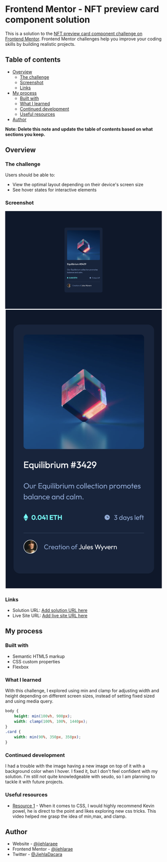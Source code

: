 # Frontend Mentor - NFT preview card component solution

This is a solution to the [NFT preview card component challenge on Frontend Mentor](https://www.frontendmentor.io/challenges/nft-preview-card-component-SbdUL_w0U). Frontend Mentor challenges help you improve your coding skills by building realistic projects. 

## Table of contents

- [Overview](#overview)
  - [The challenge](#the-challenge)
  - [Screenshot](#screenshot)
  - [Links](#links)
- [My process](#my-process)
  - [Built with](#built-with)
  - [What I learned](#what-i-learned)
  - [Continued development](#continued-development)
  - [Useful resources](#useful-resources)
- [Author](#author)

**Note: Delete this note and update the table of contents based on what sections you keep.**

## Overview

### The challenge

Users should be able to:

- View the optimal layout depending on their device's screen size
- See hover states for interactive elements

### Screenshot

![](./images/desktop%20version.png)
![](./images/mobile%20version.png)

### Links

- Solution URL: [Add solution URL here](https://your-solution-url.com)
- Live Site URL: [Add live site URL here](https://your-live-site-url.com)

## My process

### Built with

- Semantic HTML5 markup
- CSS custom properties
- Flexbox


### What I learned

With this challenge, I explored using min and clamp for adjusting width and height depending on different screen sizes, instead of setting fixed sized and using media query.


```css
body {
    height: min(100vh, 900px);
    width: clamp(100%, 100%, 1440px);
}
.card {
    width: min(90%, 350px, 350px);
}
```

### Continued development

I had a trouble with the image having a new image on top of it with a background color when I hover. I fixed it, but I don't feel confident with my solution. I'm still not quite knowledgeable with seudo, so I am planning to tackle it with future projects.

### Useful resources

- [Resource 1](https://www.youtube.com/watch?v=U9VF-4euyRo) - When it comes to CSS, I would highly recommend Kevin powel, he is direct to the point and likes exploring new css tricks. This video helped me grasp the idea of min,max, and clamp.

## Author

- Website - [@jiehlaraee](https://github.com/jiehlarae)
- Frontend Mentor - [@jiehlarae](https://www.frontendmentor.io/profile/jiehlarae)
- Twitter - [@JiehlaDacara](https://twitter.com/JiehlaDacara)